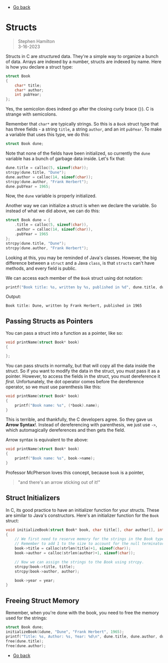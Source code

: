 - [Go back](README.md)

# Structs
> Stephen Hamilton  
> 3-16-2023

Structs in C are *struct*ured data.
They're a simple way to organize a bunch of data.
Arrays are indexed by a number, structs are indexed by name.
Here is how you declare a struct type:
```c
struct Book
{
    char* title;
    char* author;
    int pubYear;
};
```
Yes, the semicolon does indeed go after the closing curly brace (`}`).
C is strange with semicolons.

Remember that `char*` are typically strings.
So this is a `Book` struct type that has three fields -
a string `title`, a string `author`, and an int `pubYear`.
To make a variable that uses this type, we do this:
```c
struct Book dune;
```
Note that none of the fields have been initialized,
so currently the `dune` variable has a bunch of garbage data inside.
Let's fix that:
```c
dune.title = calloc(5, sizeof(char));
strcpy(dune.title, "Dune");
dune.author = calloc(14, sizeof(char));
strcpy(dune.author, "Frank Herbert");
dune.pubYear = 1965;
```
Now, the `dune` variable is properly initialized.

Another way we can initialize a struct is when we declare the variable.
So instead of what we did above, we can do this:
```c
struct Book dune = {
    .title = calloc(5, sizeof(char)),
    .author = calloc(14, sizeof(char)),
    .pubYear = 1965
};
strcpy(dune.title, "Dune");
strcpy(dune.author, "Frank Herbert");
```

Looking at this, you may be reminded of Java's classes.
However, the big difference between a `struct` and a Java `class`,
is that `structs` can't have methods, and every field is public.

We can access each member of the `Book` struct using dot notation:
```c
printf("Book title: %s, written by %s, published in %d", dune.title, dune.author, dune.pubYear);
```
Output:
```
Book title: Dune, written by Frank Herbert, published in 1965
```

## Passing Structs as Pointers
You can pass a struct into a function as a pointer, like so:
```c
void printName(struct Book* book)
{

};
```
You can pass structs in normally, but that will copy all the data inside the struct.
So if you want to modify the data in the struct, you must pass it as a pointer.
However, to access the fields in the struct, you must dereference it *first*.
Unfortunately, the dot operator comes before the dereference operator,
so we must use parenthesis like this:
```c
void printName(struct Book* book)
{
    printf("Book name: %s", (*book).name);
}
```

This is terrible, and thankfully, the C developers agree.
So they gave us **Arrow Syntax**!.
Instead of dereferencing with parenthesis, we just use `->`,
which automagically dereferences and then gets the field.

Arrow syntax is equivalent to the above:
```c
void printName(struct Book* book)
{
    printf("Book name: %s", book->name);
}
```
Professor McPherson loves this concept, because `book` is a pointer,
> "and there's an arrow sticking out of it!"

## Struct Initializers
In C, its good practice to have an initializer function for your structs.
These are similar to Java's constructors.
Here's an initializer function for the `Book` struct:
```c
void initializeBook(struct Book* book, char title[], char author[], int year)
{
    // We first need to reserve memory for the strings in the Book type.
    // Remember to add 1 to the size to account for the null terminator!
    book->title = calloc(strlen(title)+1, sizeof(char));
    book->author = calloc(strlen(author)+1, sizeof(char));

    // Now we can assign the strings to the Book using strcpy.
    strcpy(book->title, title);
    strcpy(book->author, author);

    book->year = year;
}
```

## Freeing Struct Memory
Remember, when you're done with the book,
you need to free the memory used for the strings:
```c
struct Book dune;
initializeBook(&dune, "Dune", "Frank Herbert", 1965);
printf("Title: %s, Author: %s, Year: %d\n", dune.title, dune.author, dune.year);
free(dune.title);
free(dune.author);
```

- [Go back](README.md)
